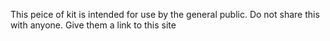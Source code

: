 This peice of kit is intended for use by the general public. Do not share this with anyone. Give them a link to this site

